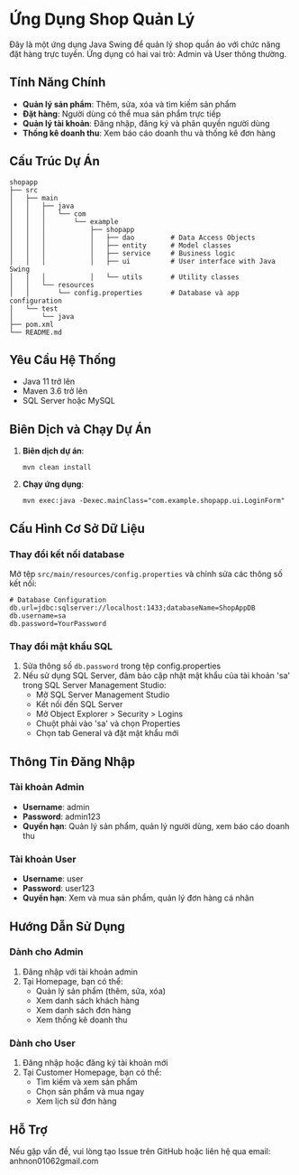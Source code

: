 # Ứng Dụng Shop Quản Lý

Đây là một ứng dụng Java Swing để quản lý shop quần áo với chức năng đặt hàng trực tuyến. Ứng dụng có hai vai trò: Admin và User thông thường.

## Tính Năng Chính

- **Quản lý sản phẩm**: Thêm, sửa, xóa và tìm kiếm sản phẩm
- **Đặt hàng**: Người dùng có thể mua sản phẩm trực tiếp
- **Quản lý tài khoản**: Đăng nhập, đăng ký và phân quyền người dùng
- **Thống kê doanh thu**: Xem báo cáo doanh thu và thống kê đơn hàng

## Cấu Trúc Dự Án

```
shopapp
├── src
│   ├── main
│   │   ├── java
│   │   │   └── com
│   │   │       └── example
│   │   │           ├── shopapp
│   │   │           │   ├── dao         # Data Access Objects
│   │   │           │   ├── entity      # Model classes
│   │   │           │   ├── service     # Business logic
│   │   │           │   ├── ui          # User interface with Java Swing
│   │   │           │   └── utils       # Utility classes
│   │   └── resources
│   │       └── config.properties       # Database và app configuration
│   └── test
│       └── java
├── pom.xml
└── README.md
```

## Yêu Cầu Hệ Thống

- Java 11 trở lên
- Maven 3.6 trở lên
- SQL Server hoặc MySQL

## Biên Dịch và Chạy Dự Án

1. **Biên dịch dự án**:
   ```
   mvn clean install
   ```

2. **Chạy ứng dụng**:
   ```
   mvn exec:java -Dexec.mainClass="com.example.shopapp.ui.LoginForm"
   ```

## Cấu Hình Cơ Sở Dữ Liệu

### Thay đổi kết nối database
Mở tệp `src/main/resources/config.properties` và chỉnh sửa các thông số kết nối:

```properties
# Database Configuration
db.url=jdbc:sqlserver://localhost:1433;databaseName=ShopAppDB
db.username=sa
db.password=YourPassword
```

### Thay đổi mật khẩu SQL
1. Sửa thông số `db.password` trong tệp config.properties
2. Nếu sử dụng SQL Server, đảm bảo cập nhật mật khẩu của tài khoản 'sa' trong SQL Server Management Studio:
   - Mở SQL Server Management Studio
   - Kết nối đến SQL Server
   - Mở Object Explorer > Security > Logins
   - Chuột phải vào 'sa' và chọn Properties
   - Chọn tab General và đặt mật khẩu mới

## Thông Tin Đăng Nhập

### Tài khoản Admin
- **Username**: admin
- **Password**: admin123
- **Quyền hạn**: Quản lý sản phẩm, quản lý người dùng, xem báo cáo doanh thu

### Tài khoản User
- **Username**: user
- **Password**: user123
- **Quyền hạn**: Xem và mua sản phẩm, quản lý đơn hàng cá nhân

## Hướng Dẫn Sử Dụng

### Dành cho Admin
1. Đăng nhập với tài khoản admin
2. Tại Homepage, bạn có thể:
   - Quản lý sản phẩm (thêm, sửa, xóa)
   - Xem danh sách khách hàng
   - Xem danh sách đơn hàng
   - Xem thống kê doanh thu

### Dành cho User
1. Đăng nhập hoặc đăng ký tài khoản mới
2. Tại Customer Homepage, bạn có thể:
   - Tìm kiếm và xem sản phẩm
   - Chọn sản phẩm và mua ngay
   - Xem lịch sử đơn hàng

## Hỗ Trợ

Nếu gặp vấn đề, vui lòng tạo Issue trên GitHub hoặc liên hệ qua email: anhnon01062gmail.com